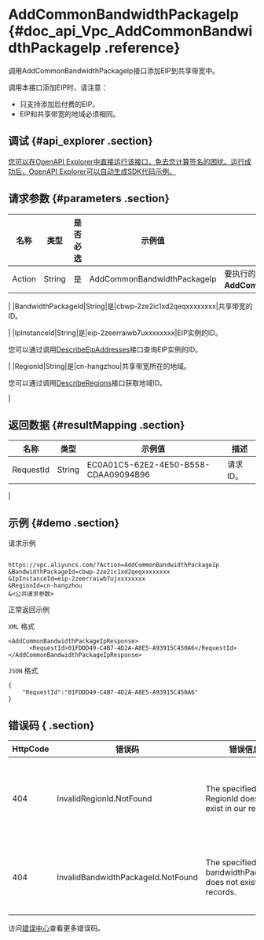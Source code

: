 # AddCommonBandwidthPackageIp {#doc_api_Vpc_AddCommonBandwidthPackageIp .reference}

调用AddCommonBandwidthPackageIp接口添加EIP到共享带宽中。

调用本接口添加EIP时，请注意：

-   只支持添加后付费的EIP。
-   EIP和共享带宽的地域必须相同。

## 调试 {#api_explorer .section}

[您可以在OpenAPI Explorer中直接运行该接口，免去您计算签名的困扰。运行成功后，OpenAPI Explorer可以自动生成SDK代码示例。](https://api.aliyun.com/#product=Vpc&api=AddCommonBandwidthPackageIp&type=RPC&version=2016-04-28)

## 请求参数 {#parameters .section}

|名称|类型|是否必选|示例值|描述|
|--|--|----|---|--|
|Action|String|是|AddCommonBandwidthPackageIp|要执行的操作，取值： **AddCommonBandwidthPackageIp**。

 |
|BandwidthPackageId|String|是|cbwp-2ze2ic1xd2qeqxxxxxxxx|共享带宽的ID。

 |
|IpInstanceId|String|是|eip-2zeerraiwb7uxxxxxxxx|EIP实例的ID。

 您可以通过调用[DescribeEipAddresses](~~36018~~)接口查询EIP实例的ID。

 |
|RegionId|String|是|cn-hangzhou|共享带宽所在的地域。

 您可以通过调用[DescribeRegions](~~36063~~)接口获取地域ID。

 |

## 返回数据 {#resultMapping .section}

|名称|类型|示例值|描述|
|--|--|---|--|
|RequestId|String|EC0A01C5-62E2-4E50-B558-CDAA09094B96|请求ID。

 |

## 示例 {#demo .section}

请求示例

``` {#request_demo}

https://vpc.aliyuncs.com/?Action=AddCommonBandwidthPackageIp
&BandwidthPackageId=cbwp-2ze2ic1xd2qeqxxxxxxxx
&IpInstanceId=eip-2zeerraiwb7ujxxxxxxxx
&RegionId=cn-hangzhou
&<公共请求参数>

```

正常返回示例

`XML` 格式

``` {#xml_return_success_demo}
<AddCommonBandwidthPackageIpResponse>
      <RequestId>01FDDD49-C4B7-4D2A-A8E5-A93915C450A6</RequestId>
</AddCommonBandwidthPackageIpResponse>
```

`JSON` 格式

``` {#json_return_success_demo}
{
	"RequestId":"01FDDD49-C4B7-4D2A-A8E5-A93915C450A6"
}
```

## 错误码 { .section}

|HttpCode|错误码|错误信息|描述|
|--------|---|----|--|
|404|InvalidRegionId.NotFound|The specified RegionId does not exist in our records.|指定的 RegionId 不存在，请您检查此产品在该地域是否可用。|
|404|InvalidBandwidthPackageId.NotFound|The specified bandwidthPackageId does not exist in our records.|该共享带宽包不存在，请您检查输入参数是否正确。|

访问[错误中心](https://error-center.aliyun.com/status/product/Vpc)查看更多错误码。

